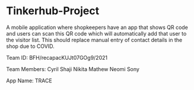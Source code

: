 # Tinkerhub-Project
 A mobile application where shopkeepers have an app that shows QR code and users can scan this QR code which will automatically add that user to the visitor list. This should replace manual entry of contact details in the shop due to COVID.

Team ID: BFH/recapacKUJt07GOg9/2021

Team Members:
Cyril Shaji
Nikita Mathew
Neomi Sony

App Name: TRACE
